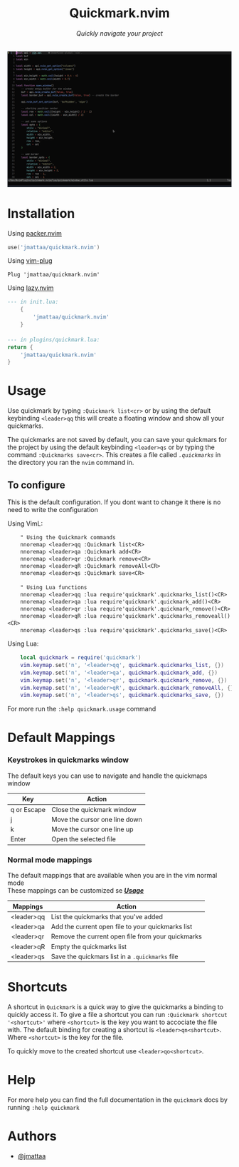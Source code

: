 <div align="center">

# Quickmark.nvim
###### Quickly navigate your project 

![demo](./assets/demo.gif)

</div>

# Installation

Using [packer.nvim](https://github.com/wbthomason/packer.nvim)

```lua
use('jmattaa/quickmark.nvim')

```

Using [vim-plug](https://github.com/junegunn/vim-plug)

```vim
Plug 'jmattaa/quickmark.nvim'
```

Using [lazy.nvim](https://github.com/folke/lazy.nvim)
```lua
--- in init.lua:
    {
        'jmattaa/quickmark.nvim'
    }

--- in plugins/quickmark.lua:
return {
    'jmattaa/quickmark.nvim'
}
```

# Usage

Use quickmark by typing `:Quickmark list<cr>` or by using the default keybinding `<leader>qq`
this will create a floating window and show all your quickmarks.

The quickmarks are not saved by default, you can save your quickmars for the project 
by using the default keybinding `<leader>qs` or
by typing the command `:Quickmarks save<cr>`.
This creates a file called *`.quickmarks`* in the directory you ran 
the `nvim` command in.

## To configure 

This is the default configuration. If you dont want to change it there is no need
to write the configuration

Using VimL:

```vim
    " Using the Quickmark commands
    nnoremap <leader>qq :Quickmark list<CR>
    nnoremap <leader>qa :Quickmark add<CR>
    nnoremap <leader>qr :Quickmark remove<CR>
    nnoremap <leader>qR :Quickmark removeAll<CR>
    nnoremap <leader>qs :Quickmark save<CR>
    
    " Using Lua functions
    nnoremap <leader>qq :lua require'quickmark'.quickmarks_list()<CR>
    nnoremap <leader>qa :lua require'quickmark'.quickmark_add()<CR>
    nnoremap <leader>qr :lua require'quickmark'.quickmark_remove()<CR>
    nnoremap <leader>qR :lua require'quickmark'.quickmarks_removeall()<CR>
    nnoremap <leader>qs :lua require'quickmark'.quickmarks_save()<CR>
```

Using Lua:

```lua
    local quickmark = require('quickmark')
    vim.keymap.set('n', '<leader>qq', quickmark.quickmarks_list, {})
    vim.keymap.set('n', '<leader>qa', quickmark.quickmark_add, {}) 
    vim.keymap.set('n', '<leader>qr', quickmark.quickmark_remove, {}) 
    vim.keymap.set('n', '<leader>qR', quickmark.quickmark_removeAll, {})
    vim.keymap.set('n', '<leader>qs', quickmark.quickmarks_save, {})
```


For more run the `:help quickmark.usage` command

# Default Mappings

### Keystrokes in quickmarks window

The default keys you can use to navigate and handle the quickmaps window 

| Key              | Action                                               |
|------------------|------------------------------------------------------|
| q or Escape      | Close the quickmark window                           |
| j                | Move the cursor one line down                        |
| k                | Move the cursor one line up                          |
| Enter            | Open the selected file                               |

### Normal mode mappings

The default mappings that are available when you are in the vim normal mode
<br />
These mappings can be customized se ***[Usage](#usage)***

| Mappings         | Action                                               |
|:----------------:|------------------------------------------------------|
| \<leader\>qq     | List the quickmarks that you've added                |
| \<leader\>qa     | Add the current open file to your quickmarks list    |
| \<leader\>qr     | Remove the current open file from your quickmarks    |
| \<leader\>qR     | Empty the quickmarks list                            |
| \<leader\>qs     | Save the quickmars list in a `.quickmarks` file      |

# Shortcuts

A shortcut in `Quickmark` is a quick way to give the quickmarks a binding to 
quickly access it. To give a file a shortcut you can run 
`:Quickmark shortcut '<shortcut>'` where `<shortcut>` is the key you want to 
accociate the file with. The default binding for creating a shortcut is 
`<leader>qn<shortcut>`. Where `<shortcut>` is the key for the file.

To quickly move to the created shortcut use `<leader>qo<shortcut>`.

# Help
For more help you can find the full documentation in the `quickmark` docs by running `:help quickmark`

# Authors

- [@jmattaa](https://github.com/jmattaa)


